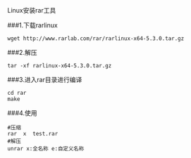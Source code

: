Linux安装rar工具


###1.下载rarlinux
```shell script
wget http://www.rarlab.com/rar/rarlinux-x64-5.3.0.tar.gz
```

###2.解压
```shell script
tar -xf rarlinux-x64-5.3.0.tar.gz
```

###3.进入rar目录进行编译
```shell script
cd rar
make
```

###4.使用
```shell script
#压缩
rar  x  test.rar
#解压
unrar x:全名称 e:自定义名称
```